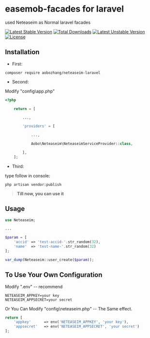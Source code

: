 # easemob-facades for laravel
used Neteaseim as Normal laravel facades

[![Latest Stable Version](https://poser.pugx.org/aobozhang/neteaseim-laravel/v/stable)](https://packagist.org/packages/aobozhang/neteaseim-laravel) [![Total Downloads](https://poser.pugx.org/aobozhang/neteaseim-laravel/downloads)](https://packagist.org/packages/aobozhang/neteaseim-laravel) [![Latest Unstable Version](https://poser.pugx.org/aobozhang/neteaseim-laravel/v/unstable)](https://packagist.org/packages/aobozhang/neteaseim-laravel) [![License](https://poser.pugx.org/aobozhang/neteaseim-laravel/license)](https://packagist.org/packages/aobozhang/neteaseim-laravel)

## Installation  

* First:  

```
composer require aobozhang/neteaseim-laravel
```

* Second:  

Modify "config\app.php"  

```php
<?php

    return = [

        ...,

        'providers' = [

            ...,

            Aobo\Neteaseim\NeteaseimServiceProvider::class,

        ],
    ];

```  
* Third:  

type follow in console:
```
php artisan vendor:publish
```

> <strong>Till now, you can use it </strong>  


## Usage  

```php
use Neteaseim;

...

$param = [
    'accid' => 'test-accid-'.str_random(32),
    'name'  => 'test-name-'.str_random(32)
];

var_dump(Neteaseim::user_create($param));

```  

## To Use Your Own Configuration  

Modify ".env" -- recommend

```
NETEASEIM_APPKEY=your key
NETEASEIM_APPSECRET=your secret
```

Or You Can Modify "config\neteaseim.php" -- The Same effect.

```php
return [
    'appkey'      => env('NETEASEIM_APPKEY', 'your key'),
    'appsecret'   => env('NETEASEIM_APPSECRET', 'your secret')
];
```  
